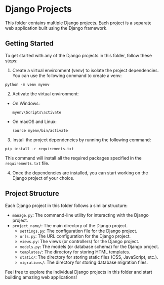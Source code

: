 # Django Projects

This folder contains multiple Django projects. Each project is a separate web application built using the Django framework.

## Getting Started

To get started with any of the Django projects in this folder, follow these steps:

1. Create a virtual environment (venv) to isolate the project dependencies. You can use the following command to create a venv:

  ```shell
  python -m venv myenv
  ```

2. Activate the virtual environment:

  - On Windows:

    ```shell
    myenv\Scripts\activate
    ```

  - On macOS and Linux:

    ```shell
    source myenv/bin/activate
    ```

3. Install the project dependencies by running the following command:

  ```shell
  pip install -r requirements.txt
  ```

  This command will install all the required packages specified in the `requirements.txt` file.

4. Once the dependencies are installed, you can start working on the Django project of your choice.

## Project Structure

Each Django project in this folder follows a similar structure:

- `manage.py`: The command-line utility for interacting with the Django project.
- `project_name/`: The main directory of the Django project.
  - `settings.py`: The configuration file for the Django project.
  - `urls.py`: The URL configuration for the Django project.
  - `views.py`: The views (or controllers) for the Django project.
  - `models.py`: The models (or database schema) for the Django project.
  - `templates/`: The directory for storing HTML templates.
  - `static/`: The directory for storing static files (CSS, JavaScript, etc.).
  - `migrations/`: The directory for storing database migration files.

Feel free to explore the individual Django projects in this folder and start building amazing web applications!
